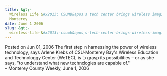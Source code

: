 ```yaml
---
title: &gt;-
  Wireless Life &#x2013; CSUMB&apos;s tech center brings wireless imagination to
  Monterey
date: June 1 2006
slug: &gt;-
  wireless-life-&#x2013;-csumb&apos;s-tech-center-brings-wireless-imagination-to-monterey
---
```





<span class="date">Posted on Jun 01, 2006    </span>
The first step in harnessing the power of wireless technology, says
Arlene Krebs of CSU-Monterey Bay&apos;s Wireless Education and
Technologgy Center (WeTEC), is to grasp its possibilities &#x2013; or as
she says, &quot;to understand what new technologies are capable
of.&quot;<br>
&#x2013; Monterey County Weekly, June 1, 2006<br/></br>





